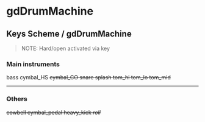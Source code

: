 # gdDrumMachine
## Keys Scheme / gdDrumMachine
  > NOTE: Hard/open activated via <SHIFT> key

### Main instruments
bass          <SPACE>
cymbal_HS     <S>
cymbal_CO     <L>
snare         <K>
splash        <A>
tom_hi        <F>
tom_lo        <J>
tom_mid       <D>

---

### Others
cowbell       <W>
cymbal_pedal  <E>
heavy_kick    <I>
roll          <O>
